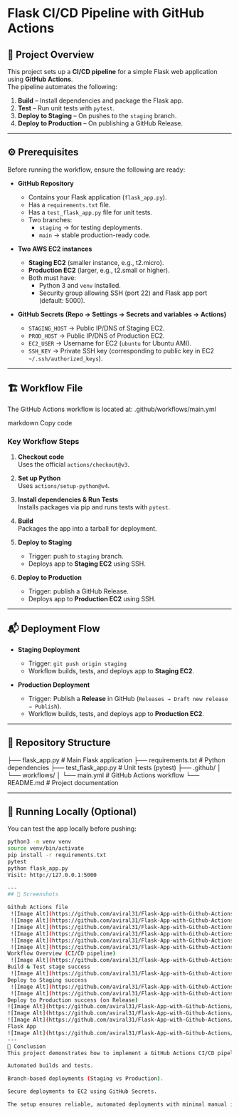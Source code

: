 # Flask CI/CD Pipeline with GitHub Actions

## 📌 Project Overview
This project sets up a **CI/CD pipeline** for a simple Flask web application using **GitHub Actions**.  
The pipeline automates the following:
1. **Build** – Install dependencies and package the Flask app.
2. **Test** – Run unit tests with `pytest`.
3. **Deploy to Staging** – On pushes to the `staging` branch.
4. **Deploy to Production** – On publishing a GitHub Release.

---

## ⚙️ Prerequisites
Before running the workflow, ensure the following are ready:

- **GitHub Repository**
  - Contains your Flask application (`flask_app.py`).
  - Has a `requirements.txt` file.
  - Has a `test_flask_app.py` file for unit tests.
  - Two branches:  
    - `staging` → for testing deployments.  
    - `main` → stable production-ready code.

- **Two AWS EC2 instances**
  - **Staging EC2** (smaller instance, e.g., t2.micro).  
  - **Production EC2** (larger, e.g., t2.small or higher).  
  - Both must have:
    - Python 3 and `venv` installed.
    - Security group allowing SSH (port 22) and Flask app port (default: 5000).

- **GitHub Secrets (Repo → Settings → Secrets and variables → Actions)**
  - `STAGING_HOST` → Public IP/DNS of Staging EC2.
  - `PROD_HOST` → Public IP/DNS of Production EC2.
  - `EC2_USER` → Username for EC2 (`ubuntu` for Ubuntu AMI).
  - `SSH_KEY` → Private SSH key (corresponding to public key in EC2 `~/.ssh/authorized_keys`).

---

## 🏗️ Workflow File

The GitHub Actions workflow is located at:
.github/workflows/main.yml

markdown
Copy code

### Key Workflow Steps
1. **Checkout code**  
   Uses the official `actions/checkout@v3`.

2. **Set up Python**  
   Uses `actions/setup-python@v4`.

3. **Install dependencies & Run Tests**  
   Installs packages via pip and runs tests with `pytest`.

4. **Build**  
   Packages the app into a tarball for deployment.

5. **Deploy to Staging**  
   - Trigger: push to `staging` branch.  
   - Deploys app to **Staging EC2** using SSH.

6. **Deploy to Production**  
   - Trigger: publish a GitHub Release.  
   - Deploys app to **Production EC2** using SSH.

---

## 📬 Deployment Flow

- **Staging Deployment**
  - Trigger: `git push origin staging`
  - Workflow builds, tests, and deploys app to **Staging EC2**.

- **Production Deployment**
  - Trigger: Publish a **Release** in GitHub (`Releases → Draft new release → Publish`).
  - Workflow builds, tests, and deploys app to **Production EC2**.

---

## 📂 Repository Structure

├── flask_app.py # Main Flask application
├── requirements.txt # Python dependencies
├── test_flask_app.py # Unit tests (pytest)
├── .github/
│ └── workflows/
│ └── main.yml # GitHub Actions workflow
└── README.md # Project documentation

---

## 🚀 Running Locally (Optional)

You can test the app locally before pushing:
```bash
python3 -m venv venv
source venv/bin/activate
pip install -r requirements.txt
pytest
python flask_app.py
Visit: http://127.0.0.1:5000

---
## 📸 Screenshots

Github Actions file
 ![Image Alt](https://github.com/aviral31/Flask-App-with-Github-Actions/blob/main/ss8.png)
 ![Image Alt](https://github.com/aviral31/Flask-App-with-Github-Actions/blob/main/ss9.png)
 ![Image Alt](https://github.com/aviral31/Flask-App-with-Github-Actions/blob/main/ss10.png)
 ![Image Alt](https://github.com/aviral31/Flask-App-with-Github-Actions/blob/main/ss11.png)
 ![Image Alt](https://github.com/aviral31/Flask-App-with-Github-Actions/blob/main/ss12.png)
 ![Image Alt](https://github.com/aviral31/Flask-App-with-Github-Actions/blob/main/ss13.png)
Workflow Overview (CI/CD pipeline)
 ![Image Alt](https://github.com/aviral31/Flask-App-with-Github-Actions/blob/main/ss1.png)
Build & Test stage success
 ![Image Alt](https://github.com/aviral31/Flask-App-with-Github-Actions/blob/main/ss2.png)
Deploy to Staging success
 ![Image Alt](https://github.com/aviral31/Flask-App-with-Github-Actions/blob/main/ss3.png)
 ![Image Alt](https://github.com/aviral31/Flask-App-with-Github-Actions/blob/main/ss4.png)
Deploy to Production success (on Release)
![Image Alt](https://github.com/aviral31/Flask-App-with-Github-Actions/blob/main/ss5.png)
![Image Alt](https://github.com/aviral31/Flask-App-with-Github-Actions/blob/main/ss6.png)
![Image Alt](https://github.com/aviral31/Flask-App-with-Github-Actions/blob/main/ss7.png)
Flask App
![Image Alt](https://github.com/aviral31/Flask-App-with-Github-Actions/blob/main/ss14.png)
---
🎯 Conclusion
This project demonstrates how to implement a GitHub Actions CI/CD pipeline for a Flask application with:

Automated builds and tests.

Branch-based deployments (Staging vs Production).

Secure deployments to EC2 using GitHub Secrets.

The setup ensures reliable, automated deployments with minimal manual intervention.
